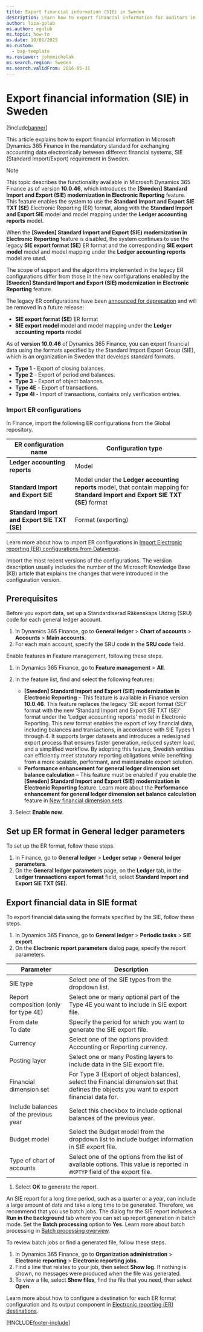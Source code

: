 ```yaml
---
title: Export financial information (SIE) in Sweden
description: Learn how to export financial information for auditors in Sweden in Microsoft Dynamics 365 Finance.
author: liza-golub
ms.author: egolub
ms.topic: how-to
ms.date: 10/01/2025
ms.custom: 
  - bap-template
ms.reviewer: johnmichalak
ms.search.region: Sweden
ms.search.validFrom: 2016-05-31
---
```


# Export financial information \(SIE\) in Sweden

[!include[banner](../../includes/banner.md)]

This article explains how to export financial information in Microsoft Dynamics 365 Finance in the mandatory standard for exchanging accounting data electronically between different financial systems, SIE (Standard Import/Export) requirement in Sweden.

> [!NOTE]
> This topic describes the functionality available in Microsoft Dynamics 365 Finance as of version **10.0.46**, which introduces the **\[Sweden\] Standard Import and Export (SIE) modernization in Electronic Reporting** feature. This feature enables the system to use the **Standard Import and Export SIE TXT (SE)** Electronic Reporting (ER) format, along with the **Standard Import and Export SIE** model and model mapping under the **Ledger accounting reports** model.
> 
> When the **\[Sweden\] Standard Import and Export (SIE) modernization in Electronic Reporting** feature is disabled, the system continues to use the legacy  **SIE export format (SE)** ER format and the corresponding **SIE export model** model and model mapping under the **Ledger accounting reports** model are used.
>
> The scope of support and the algorithms implemented in the legacy ER configurations differ from those in the new configurations enabled by the **\[Sweden\] Standard Import and Export (SIE) modernization in Electronic Reporting** feature.
>
> The legacy ER configurations have been [announced for deprecation](../../get-started/removed-deprecated-features-finance.md#sie-export-format-se-er-format-sie-export-model-for-sweden) and will be removed in a future release:
> - **SIE export format (SE)** ER format
> - **SIE export model** model and model mapping under the **Ledger accounting reports** model

As of **version 10.0.46** of Dynamics 365 Finance, you can export financial data using the formats specified by the Standard Import Export Group (SIE), which is an organization in Sweden that develops standard formats.

- **Type 1** - Export of closing balances.
- **Type 2** - Export of period end balances.
- **Type 3** - Export of object balances.
- **Type 4E** - Export of transactions.
- **Type 4I** - Import of transactions, contains only verification entries. 

### <a name="import"></a> Import ER configurations

In Finance, import the following ER configurations from the Global repository.

| ER configuration name                        | Configuration type |
|----------------------------------------------|--------------------|
| **Ledger accounting reports**                | Model              |
| **Standard Import and Export SIE**           | Model under the **Ledger accounting reports** model, that contain mapping for **Standard Import and Export SIE TXT (SE)** format |
| **Standard Import and Export SIE TXT (SE)**  | Format (exporting) |

Learn more about how to import ER configurations in [Import Electronic reporting (ER) configurations from Dataverse](../global/workspace/gsw-import-er-config-dataverse.md).

Import the most recent versions of the configurations. The version description usually includes the number of the Microsoft Knowledge Base (KB) article that explains the changes that were introduced in the configuration version.

## Prerequisites

Before you export data, set up a Standardiserad Räkenskaps Utdrag (SRU) code for each general ledger account. 

1. In Dynamics 365 Finance, go to **General ledger** \> **Chart of accounts** \> **Accounts** \> **Main accounts**.
1. For each main account, specify the SRU code in the **SRU code** field.

Enable features in Feature management, following these steps.

1. In Dynamics 365 Finance, go to **Feature management** \> **All**.
1. In the feature list, find and select the following features:

    - **\[Sweden\] Standard Import and Export (SIE) modernization in Electronic Reporting** – This feature is available in Finance version **10.0.46**. This feature replaces the legacy 'SIE export format (SE)' format with the new 'Standard Import and Export SIE TXT (SE)' format under the 'Ledger accounting reports' model in Electronic Reporting. This new format enables the export of key financial data, including balances and transactions, in accordance with SIE Types 1 through 4. It supports larger datasets and introduces a redesigned export process that ensures faster generation, reduced system load, and a simplified workflow. By adopting this feature, Swedish entities can efficiently meet statutory reporting obligations while benefiting from a more scalable, performant, and maintainable export solution.
    - **Performance enhancement for general ledger dimension set balance calculation** – This feature must be enabled if you enable the **\[Sweden\] Standard Import and Export (SIE) modernization in Electronic Reporting** feature. Learn more about the **Performance enhancement for general ledger dimension set balance calculation** feature in [New financial dimension sets](../../general-ledger/financial-dimension-set-new.md).

1. Select **Enable now**.

## Set up ER format in General ledger parameters

To set up the ER format, follow these steps.

1. In Finance, go to **General ledger** \> **Ledger setup** \> **General ledger parameters**.
1. On the **General ledger parameters** page, on the **Ledger** tab, in the **Ledger transactions export format** field, select **Standard Import and Export SIE TXT (SE)**.

## Export financial data in SIE format

To export financial data using the formats specified by the SIE, follow these steps.
   
1. In Dynamics 365 Finance, go to **General ledger** \> **Periodic tasks** \> **SIE export**.
1. On the **Electronic report parameters** dialog page, specify the report parameters.

| Parameter                      | Description |
|--------------------------------|--------------------|
| SIE type                                | Select one of the SIE types from the dropdown list.             |
| Report composition (only for type 4E)   | Select one or many optional part of the Type 4E you want to include in SIE export file. |
| From date <br> To date                  | Specify the period for which you want to generate the SIE export file.|
| Currency                                | Select one of the options provided: Accounting or Reporting currency. |
| Posting layer                           | Select one or many Posting layers to include data in the SIE export file. |
| Financial dimension set                 | For Type 3 (Export of object balances), select the Financial dimension set that defines the objects you want to export financial data for.  |
| Include balances of the previous year  | Select this checkbox to include optional balances of the previous year. |
| Budget model                            | Select the Budget model from the dropdown list to include budget information in SIE export file. |
| Type of chart of accounts               | Select one of the options from the list of available options. This value is reported in `#KPTYP` field of the export file. |

1. Select **OK** to generate the report. 

An SIE report for a long time period, such as a quarter or a year, can include a large amount of data and take a long time to be generated. 
Therefore, we recommend that you use batch jobs. 
The dialog for the SIE report includes a **Run in the background** tab where you can set up report generation in batch mode. Set the **Batch processing** option to **Yes**. Learn more about batch processing in [Batch processing overview](../../../fin-ops-core/dev-itpro/sysadmin/batch-processing-overview.md).

To review batch jobs or find a generated file, follow these steps.

1. In Dynamics 365 Finance, go to **Organization administration** \> **Electronic reporting** \> **Electronic reporting jobs**.
1. Find a line that relates to your job, then select **Show log**. If nothing is shown, no messages were produced when the file was generated.
1. To view a file, select **Show files**, find the file that you need, then select **Open**.

Learn more about how to configure a destination for each ER format configuration and its output component in [Electronic reporting (ER) destinations](../../../fin-ops-core/dev-itpro/analytics/electronic-reporting-destinations.md).

[!INCLUDE[footer-include](../../../includes/footer-banner.md)]
